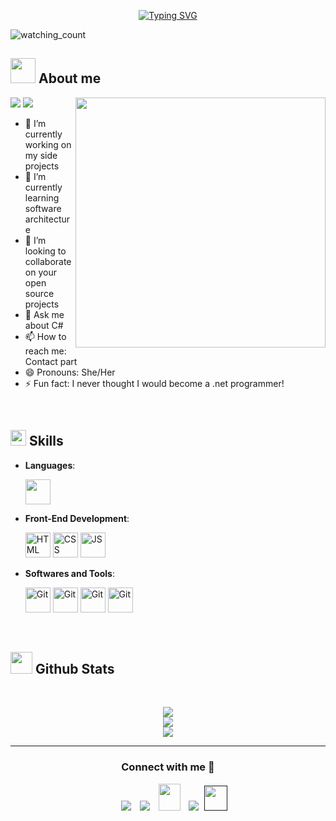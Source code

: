 <p align="center">
 <a href="https://git.io/typing-svg"><img src="https://readme-typing-svg.demolab.com?font=Georgia&weight=800&pause=1000&size=33&color=042D5E&width=370&height=100&lines=Hi+%2C+I'm+Nuwan+%F0%9F%91%8B" alt="Typing SVG" /></a>
 </p>
 <p align="left"> 
 <img src="https://komarev.com/ghpvc/?username=Nuwan53&color=brightgreen" alt="watching_count" />
  </p>
 	
 ## <picture><img src = "https://camo.githubusercontent.com/2366b34bb903c09617990fb5fff4622f3e941349e846ddb7e73df872a9d21233/68747470733a2f2f63646e2e6472696262626c652e636f6d2f75736572732f3733303730332f73637265656e73686f74732f363538313234332f6176656e746f2e676966" width =40px></picture> **About me**
 
 <picture> <img align="right" src="https://mir-s3-cdn-cf.behance.net/project_modules/disp/601014116770475.6068beff4640a.gif" width = 400px></picture>
  <p align="left">
   <img src="https://img.shields.io/badge/Focus-Backend%20Development-dodgerblue" />
   <img src="https://img.shields.io/badge/Languages-English-dodgerblue" />
 </p>
 
 - 🔭 I’m currently working on my side projects
 - 🌱 I’m currently learning software architecture
 - 👯 I’m looking to collaborate on your open source projects
 - 💬 Ask me about C#
 - 📫 How to reach me: Contact part
 - 😄 Pronouns: She/Her
 - ⚡ Fun fact: I never thought I would become a .net programmer!
 
 <br>
 
 ## <img src="https://media2.giphy.com/media/QssGEmpkyEOhBCb7e1/giphy.gif?cid=ecf05e47a0n3gi1bfqntqmob8g9aid1oyj2wr3ds3mg700bl&rid=giphy.gif" width ="25"><b> Skills</b>
 
 <p align="center">
 
 - **Languages**:
     
      <img src="https://user-images.githubusercontent.com/64439609/212555599-9b7ae14f-093a-41bf-8cb8-3cdefd418636.png" width="40" height="40" />
   
 - **Front-End Development**:
 
    <img src="https://user-images.githubusercontent.com/64439609/212556407-f122dc0e-901c-4df7-960f-29a3b52c5349.png" width="40" height="40" alt="HTML" />
    <img src="https://user-images.githubusercontent.com/64439609/212556203-47a51702-fec1-4275-bafb-6afdea15b092.png" width="40" height="40" alt="CSS" />
    <img src="https://user-images.githubusercontent.com/64439609/212556085-e6f8391a-6f25-43d5-8bfe-818167047cfb.png" width="40" height="40" alt="JS"/>
 
 
 
 - **Softwares and Tools**:
 
     <img src="https://user-images.githubusercontent.com/64439609/212556685-de9a7c04-31b0-43b6-af39-7c82ac13b321.png" width="40" height="40" alt="Git"/>
     <img src="https://user-images.githubusercontent.com/64439609/212556741-81407849-82c8-4926-854f-820e8a644375.png" width="40" height="40" alt="Git"/>
     <img src="https://user-images.githubusercontent.com/64439609/212556816-5f39489d-6cee-4f1c-997f-4d30a391287c.png" width="40" height="40" alt="Git"/>
     <img src="https://user-images.githubusercontent.com/64439609/212556802-77a65ec1-aa71-4272-b603-1a57d1914678.png" width="40" height="40" alt="Git"/>
 
 
 
  
 
 <br>
 </p>
 
 
 ## <img src="https://media.giphy.com/media/iY8CRBdQXODJSCERIr/giphy.gif" width="35"><b> Github Stats </b>
 <br>
 
 <div align="center">
 
 ![](https://github-readme-stats.vercel.app/api?username=Mahdiiye&theme=dracula&hide_border=false&include_all_commits=true&count_private=true)<br/>
 ![](https://github-readme-streak-stats.herokuapp.com/?user=Mahdiiye&theme=dracula&hide_border=false)<br/>
 ![](https://github-readme-stats.vercel.app/api/top-langs/?username=Mahdiiye&theme=dracula&hide_border=false&include_all_commits=true&count_private=true&layout=compact)
 	
 </a>
 </div>
 
 
 
 -----
 
 <h3 align="center" >Connect with me 🤝 </h3>
 
 <p align="center">
 
  <div align="center"  class="icons-social" style="margin-left: 10px;">
         <a   target="_blank" href="https://www.linkedin.com/in/">
 			<img src="https://img.icons8.com/doodle/40/000000/linkedin--v2.png" style="margin-left: 10px;" ></a>
         <a style="margin-left: 10px;" target="_blank" href="">
 		<img src="https://img.icons8.com/doodle/40/000000/github--v1.png"></a>
            <a style="margin-left: 10px;" target="_blank" href="https://">
 		<img src="https://img.icons8.com/doodle/2x/gmail-new.png" style=" width:35px; height:43px;"></a>
 		<a style="margin-left: 10px;" target="_blank" href="">
 				<img src="https://img.icons8.com/external-tal-revivo-color-tal-revivo/40/000000/external-stack-overflow-is-a-question-and-answer-site-for-professional-logo-color-tal-revivo.png"></a>
 		<a style="margin-left: 5px;" target="_blank" href="">
 					<img src="https://img.icons8.com/ultraviolet/2x/resume.png" style=" width:37px; height:40px;"></a>
       </div>
 
 </p>
 
 
 	
 
 </div>
<!---
Nuwan53/Nuwan53 is a ✨ special ✨ repository because its `README.md` (this file) appears on your GitHub profile.
You can click the Preview link to take a look at your changes.
--->
